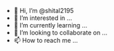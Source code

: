 - 👋 Hi, I’m @shital2195
- 👀 I’m interested in ...
- 🌱 I’m currently learning ...
- 💞️ I’m looking to collaborate on ...
- 📫 How to reach me ...

<!---
shital2195/shital2195 is a ✨ special ✨ repository because its `README.md` (this file) appears on your GitHub profile.
You can click the Preview link to take a look at your changes.
--->
